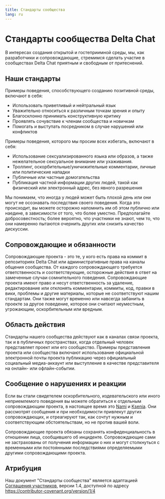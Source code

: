 ```yaml
---
title: Стандарты сообщества
lang: ru
---
```


# Стандарты сообщества Delta Chat

В интересах создания открытой и гостеприимной среды, мы, как
разработчики и сопровождающие, стремимся сделать участие в сообществах Delta Chat
приятным и свободным от притеснений.


## Наши стандарты

Примеры поведения, способствующего созданию позитивной среды, включают в себя:

* Использовать приветливый и нейтральный язык
* Уважительно относиться к различным точкам зрения и опыту
* Благосклонно принимать конструктивную критику
* Проявлять сочувствие к членам сообщества и новичкам
* Помогать и выступать посредником в случае нарушений или конфликтов

Примеры поведения, которого мы просим всех избегать, включают в себя:

* Использование сексуализированного языка или образов, а также нежелательное сексуальное внимание или ухаживания.
* Троллинг, оскорбительные/уничижительные комментарии, личные или политические нападки
* Публичные или частные домогательства
* Публикация частной информации других людей, такой как физический или электронный
  адрес, без явного разрешения

Мы понимаем, что иногда у людей может быть плохой день или они могут не осознавать
последствия своего поведения. Когда это происходит, вы можете осторожно напомнить
им об этом публично или наедине, в зависимости от того, что более уместно. Предполагайте добросовестность;
более вероятно, что участники не знают, чем то, что они намеренно
пытаются очернить других или снизить качество дискуссии.


## Сопровождающие и обязанности

Сопровождающие проекта - это те, у кого есть права на коммит в репозиториях Delta Chat или административные права на каналы общения сообщества.
От каждого сопровождающего требуется ответственность и соответствующие, осторожные действия
в ответ на замеченные случаи сомнительного поведения.
Сопровождающие проекта имеют право и несут ответственность за удаление, редактирование или
отклонять комментарии, коммиты, код, правки в вики, проблемы и другие материалы,
которые не соответствуют нашим стандартам.
Они также могут временно или навсегда забанить в проекте за
другое поведение, которое они считают неуместным, угрожающим, оскорбительным или вредным.

## Область действия

Стандарты нашего сообщества действуют как в каналах связи проекта,
так и в публичных пространствах,
когда отдельный человек представляет проект или его сообщество. Примеры
представления проекта или сообщества включают использование официальной электронной почты проекта
публикацию через официальный социальный медиа-аккаунт или выступление
в качестве представителя на онлайн- или офлайн-событии.

## Сообщение о нарушениях и реакции

Если вы стали свидетелем оскорбительного, издевательского или иного неприемлемого поведения
вы можете обратиться к отдельным сопровождающим проекта, в настоящее время это [Nami](mailto:missytake@systemli.org) и [Ksenia](mailto:ksenia@transcyberian.org).
Они рассмотрят сообщения и при необходимости привлекут других сопровождающих,
и отреагируют так, как сочтут нужным и соответствующим
обстоятельствам, но не против вашей воли.

Сопровождающие проекта обязаны сохранять конфиденциальность
в отношении лица, сообщившего об инциденте.
Сопровождающие сами не застрахованы от получения информации о них
и могут столкнуться с временными или постоянными последствиями
определяемыми другими сопровождающими проекта.


## Атрибуция

Наш документ "Стандарты сообщества" является адаптацией [Соглашения участников](https://contributor-covenant.org), версии 1.4,
доступной по адресу <https://contributor-covenant.org/version/1/4>

